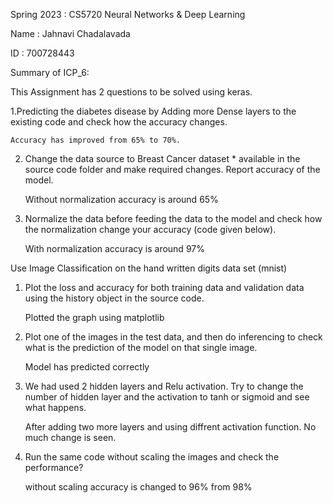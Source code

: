 Spring 2023 : CS5720 Neural Networks & Deep Learning

Name : Jahnavi Chadalavada

ID : 700728443

Summary of ICP_6:

This Assignment has 2 questions to be solved using keras.

1.Predicting the diabetes disease by Adding more Dense layers to the existing code and check how the accuracy changes.

    Accuracy has improved from 65% to 70%.
  
2. Change the data source to Breast Cancer dataset * available in the source code folder and make required changes. Report accuracy of the model.

    Without normalization accuracy is around 65%

3. Normalize the data before feeding the data to the model and check how the normalization change your accuracy (code given below).
   
   With normalization accuracy is around 97%


Use Image Classification on the hand written digits data set (mnist)
1. Plot the loss and accuracy for both training data and validation data using the history object in the source code.
   
    Plotted the graph using matplotlib
   
2. Plot one of the images in the test data, and then do inferencing to check what is the prediction of the model on that single image.
    
    Model has predicted correctly
    
3. We had used 2 hidden layers and Relu activation. Try to change the number of hidden layer and the activation to tanh or sigmoid and see what happens.
    
    After adding two more layers and using diffrent activation function. No much change is seen.
    
4. Run the same code without scaling the images and check the performance?

    without scaling accuracy is changed to 96% from 98%

